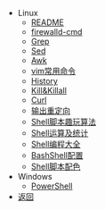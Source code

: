 * Linux
  * [README](/person/Shell/)
  * [firewalld-cmd](/person/Shell/防火墙)
  * [Grep](/person/Shell/Grep)
  * [Sed](/person/Shell/Sed)
  * [Awk](/person/Shell/Awk)
  * [vim常用命令](/person/Shell/vim常用命令)
  * [History](/person/Shell/History)
  * [Kill&Killall](/person/Shell/Kill&Killall)
  * [Curl](/person/Shell/Curl)
  * [输出重定向](/person/Shell/std_redirect)
  * [Shell脚本趣玩算法](/person/Shell/Shell脚本趣玩算法)
  * [Shell运算及统计](/person/Shell/Shell运算及统计)
  * [Shell编程大全](/person/Shell/Shell编程大全)
  * [BashShell配置](/person/Shell/BashShell配置)
  * [Shell脚本配色](/person/Shell/Shell脚本配色)
* Windows
  * [PowerShell](/person/Shell/PowerShell)
* [返回](/person/)